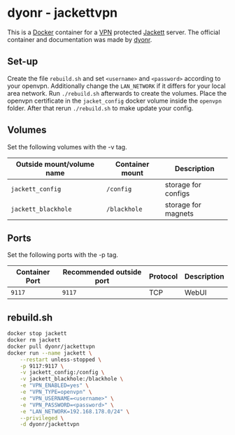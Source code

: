 # dyonr - jackettvpn

This is a [Docker](/wiki/docker.md) container for a [VPN](/wiki/vpn.md)
protected [Jackett](/wiki/jackett.md) server.
The official container and documentation was made by
[dyonr](https://github.com/DyonR/docker-Jackettvpn).

## Set-up

Create the file `rebuild.sh` and set `<username>` and `<password>` according to
your openvpn.
Additionally change the `LAN_NETWORK` if it differs for your local area network.
Run `./rebuild.sh` afterwards to create the volumes.
Place the openvpn certificate in the `jacket_config` docker volume inside the
`openvpn` folder.
After that rerun `./rebuild.sh` to make update your config.

## Volumes

Set the following volumes with the -v tag.

| Outside mount/volume name | Container mount | Description            |
| ------------------------- | --------------- | ---------------------- |
| `jackett_config`          | `/config`       | storage for configs    |
| `jackett_blackhole`       | `/blackhole`    | storage for magnets    |

## Ports

Set the following ports with the -p tag.

| Container Port | Recommended outside port | Protocol | Description |
| -------------- | ------------------------ | -------- | ----------- |
| `9117`         | `9117`                   | TCP      | WebUI       |

## rebuild.sh

```sh
docker stop jackett
docker rm jackett
docker pull dyonr/jackettvpn
docker run --name jackett \
    --restart unless-stopped \
    -p 9117:9117 \
    -v jackett_config:/config \
    -v jackett_blackhole:/blackhole \
    -e "VPN_ENABLED=yes" \
    -e "VPN_TYPE=openvpn" \
    -e "VPN_USERNAME=<username>" \
    -e "VPN_PASSWORD=<password>" \
    -e "LAN_NETWORK=192.168.178.0/24" \
    --privileged \
    -d dyonr/jackettvpn

```
